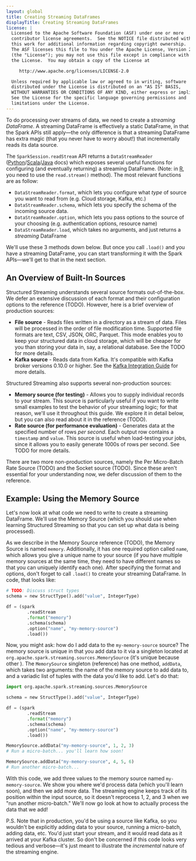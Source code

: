 ```yaml
---
layout: global
title: Creating Streaming DataFrames
displayTitle: Creating Streaming DataFrames
license: |
  Licensed to the Apache Software Foundation (ASF) under one or more
  contributor license agreements.  See the NOTICE file distributed with
  this work for additional information regarding copyright ownership.
  The ASF licenses this file to You under the Apache License, Version 2.0
  (the "License"); you may not use this file except in compliance with
  the License.  You may obtain a copy of the License at

     http://www.apache.org/licenses/LICENSE-2.0

  Unless required by applicable law or agreed to in writing, software
  distributed under the License is distributed on an "AS IS" BASIS,
  WITHOUT WARRANTIES OR CONDITIONS OF ANY KIND, either express or implied.
  See the License for the specific language governing permissions and
  limitations under the License.
---
```


To do processing over streams of data, we need to create a _streaming DataFrame_. A streaming DataFrame is effectively a static DataFrame, in that the Spark APIs still apply—the only difference is that a streaming DataFrame has extra magic (that you never have to worry about!) that incrementally reads its data source.

The `SparkSession.readStream` API returns a `DataStreamReader` ([Python](api/python/reference/pyspark.ss/api/pyspark.sql.streaming.DataStreamReader.html#pyspark.sql.streaming.DataStreamReader)/[Scala](api/scala/org/apache/spark/sql/streaming/DataStreamReader.html)/[Java](api/java/org/apache/spark/sql/streaming/DataStreamReader.html) docs) which exposes several useful functions for configuring (and eventually returning) a streaming DataFrame. (Note: in [R](api/R/reference/read.stream.html), you need to use the `read.stream()` method). The most relevant functions are as follow:

- `DataStreamReader.format`, which lets you configure what _type_ of source you want to read from (e.g. Cloud storage, Kafka, etc.)
- `DataStreamReader.schema`, which lets you specify the schema of the incoming source data.
- `DataStreamReader.option`, which lets you pass options to the source of your choosing (e.g. authentication options, resource name)
- `DataStreamReader.load`, which takes no arguments, and just returns a _streaming_ DataFrame

We'll use these 3 methods down below. But once you call `.load()` and you have a streaming DataFrame, you can start transforming it with the Spark APIs—we'll get to that in the next section.

## An Overview of Built-In Sources

Structured Streaming understands several source formats out-of-the-box. We defer an extensive discussion of each format and their configuration options to the reference (TODO). However, here is a brief overview of production sources:

- **File source** - Reads files written in a directory as a stream of data. Files will be processed in the order of file modification time. Supported file formats are text, CSV, JSON, ORC, Parquet. This mode enables you to keep your structured data in cloud storage, which will be cheaper for you than storing your data in, say, a relational database. See the TODO for more details.
- **Kafka source** - Reads data from Kafka. It's compatible with Kafka broker versions 0.10.0 or higher. See the [Kafka Integration Guide](structured-streaming-kafka-integration.html) for more details.

Structured Streaming also supports several non-production sources:

- **Memory source (for testing)** - Allows you to supply individual records to your stream. This source is particularly useful if you want to write small examples to test the behavior of your streaming logic; for that reason, we'll use it throughout this guide. We explore it in detail below, but you can also read about it in the reference (TODO).
- **Rate source (for performance evaluation)** - Generates data at the specified number of rows _per second_. Each output row contains a `timestamp` and `value`. This source is useful when load-testing your jobs, since it allows you to easily generate 1000s of rows per second. See TODO for more details.

There are two more non-production sources, namely the Per Micro-Batch Rate Source (TODO) and the Socket source (TODO). Since these aren't essential for your understanding now, we defer discussion of them to the reference.

## Example: Using the Memory Source

Let's now look at what code we need to write to create a streaming DataFrame. We'll use the Memory Source (which you should use when learning Structured Streaming so that you can set up what data is being processed).

As we describe in the Memory Source reference (TODO), the Memory Source is named `memory`. Additionally, it has one required option called `name`, which allows you give a unique name to your source (if you have multiple memory sources at the same time, they need to have different names so that you can uniquely identify each one). After specifying the format and options, don't forget to call `.load()` to create your streaming DataFrame. In code, that looks like:

```python
# TODO: Discuss struct types
schema = new StructType().add("value", IntegerType)

df = (spark
        .readStream
        .format("memory")
        .schema(schema)
        .option("name", "my-memory-source")
        .load())
```

Now, you might ask: how do I add data to the `my-memory-source` source? The memory source is unique in that you add data to it via a singleton located at `org.apache.spark.streaming.sources.MemorySource` (it's unique because other ). The `MemorySource` singleton (reference) has one method, `addData`, which takes two arguments: the name of the memory source to add data to, and a variadic list of tuples with the data you'd like to add. Let's do that:

```python
import org.apache.spark.streaming.sources.MemorySource

schema = new StructType().add("value", IntegerType)

df = (spark
        .readStream
        .format("memory")
        .schema(schema)
        .option("name", "my-memory-source")
        .load())

MemorySource.addData("my-memory-source", 1, 2, 3)
# Run a micro-batch... you'll learn how soon!

MemorySource.addData("my-memory-source", 4, 5, 6)
# Run another micro-batch...
```

With this code, we add three values to the memory source named `my-memory-source`. We show you where we'd process data (which you'll learn soon), and then we add more data. The streaming engine keeps track of its position within the input source, so it doesn't reprocess 1, 2, and 3 when we "run another micro-batch." We'll now go look at how to actually process the data that we add!

P.S. Note that in production, you'd be using a source like Kafka, so you wouldn't be explicitly adding data to your source, running a micro-batch, adding data, etc. You'd just start your stream, and it would read data as it arrived at your Kafka cluster. So don't be concerned if this code looks very tedious and verbose—it's just meant to illustrate the _incremental_ nature of the streaming engine.
